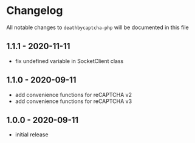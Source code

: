 # Changelog

All notable changes to `deathbycaptcha-php` will be documented in this file

## 1.1.1 - 2020-11-11

- fix undefined variable in SocketClient class

## 1.1.0 - 2020-09-11

- add convenience functions for reCAPTCHA v2
- add convenience functions for reCAPTCHA v3

## 1.0.0 - 2020-09-11

- initial release
